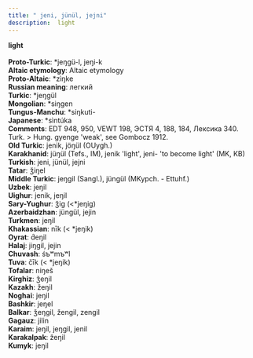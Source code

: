 ```yaml
---
title: " jeni, jünül, jejni"
description:  light
---
```

<p data-pagefind-weight="0.5">
<strong> light</strong><br><br>
<strong>Proto-Turkic</strong>:  *jeŋgü-l, jeŋi-k<br>
<strong>Altaic etymology</strong>:  Altaic etymology<br>
<strong> Proto-Altaic</strong>:  *zìŋke<br>
<strong>Russian meaning</strong>:  легкий<br>
<strong>Turkic</strong>:  *jeŋgül<br>
<strong>Mongolian</strong>:  *siŋgen<br>
<strong>Tungus-Manchu</strong>:  *siŋkuti-<br>
<strong>Japanese</strong>:  *sìntúka<br>
<strong>Comments</strong>:  EDT 948, 950, VEWT 198, ЭСТЯ 4, 188, 184, Лексика 340. Turk. > Hung. gyenge 'weak', see Gombocz 1912.<br>
<strong>Old Turkic</strong>:  jenik, jöŋül (OUygh.)<br>
<strong>Karakhanid</strong>:  jüŋül (Tefs., IM), jenik 'light', jeni- 'to become light' (MK, KB)<br>
<strong>Turkish</strong>:  jeni, jünül, jejni<br>
<strong>Tatar</strong>:  ǯiŋel<br>
<strong>Middle Turkic</strong>:  jeŋgil (Sangl.), jüngül (MKypch. - Ettuhf.)<br>
<strong>Uzbek</strong>:  jeŋil<br>
<strong>Uighur</strong>:  jenik, jeŋil<br>
<strong>Sary-Yughur</strong>:  ǯig (<*jeŋig)<br>
<strong>Azerbaidzhan</strong>:  jüngül, jejin<br>
<strong>Turkmen</strong>:  jeŋil<br>
<strong>Khakassian</strong>:  nīk (< *jeŋik)<br>
<strong>Oyrat</strong>:  d́eŋil<br>
<strong>Halaj</strong>:  jiŋgil, jejin<br>
<strong>Chuvash</strong>:  śъʷmъʷl<br>
<strong>Tuva</strong>:  čīk (< *jeŋik)<br>
<strong>Tofalar</strong>:  niŋeš<br>
<strong>Kirghiz</strong>:  ǯeŋil<br>
<strong>Kazakh</strong>:  žeŋil<br>
<strong>Noghai</strong>:  jeŋil<br>
<strong>Bashkir</strong>:  jeŋel<br>
<strong>Balkar</strong>:  ǯeŋgil, žengil, zengil<br>
<strong>Gagauz</strong>:  jilin<br>
<strong>Karaim</strong>:  jeŋil, jeŋgil, jenil<br>
<strong>Karakalpak</strong>:  žeŋil<br>
<strong>Kumyk</strong>:  jeŋil<br>

</p>
